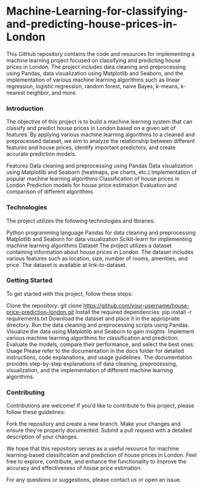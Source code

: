 # Machine-Learning-for-classifying-and-predicting-house-prices-in-London

This GitHub repository contains the code and resources for implementing a machine learning project focused on classifying and predicting house prices in London. The project includes data cleaning and preprocessing using Pandas, data visualization using Matplotlib and Seaborn, and the implementation of various machine learning algorithms such as linear regression, logistic regression, random forest, naive Bayes, k-means, k-nearest neighbor, and more.


### Introduction

The objective of this project is to build a machine learning system that can classify and predict house prices in London based on a given set of features. By applying various machine learning algorithms to a cleaned and preprocessed dataset, we aim to analyze the relationship between different features and house prices, identify important predictors, and create accurate prediction models.

Features
Data cleaning and preprocessing using Pandas
Data visualization using Matplotlib and Seaborn (heatmaps, pie charts, etc.)
Implementation of popular machine learning algorithms
Classification of house prices in London
Prediction models for house price estimation
Evaluation and comparison of different algorithms

### Technologies

The project utilizes the following technologies and libraries:

Python programming language
Pandas for data cleaning and preprocessing
Matplotlib and Seaborn for data visualization
Scikit-learn for implementing machine learning algorithms
Dataset
The project utilizes a dataset containing information about house prices in London. The dataset includes various features such as location, size, number of rooms, amenities, and price. The dataset is available at link-to-dataset.

### Getting Started

To get started with this project, follow these steps:

Clone the repository: git clone https://github.com/your-username/house-price-prediction-london.git
Install the required dependencies: pip install -r requirements.txt
Download the dataset and place it in the appropriate directory.
Run the data cleaning and preprocessing scripts using Pandas.
Visualize the data using Matplotlib and Seaborn to gain insights.
Implement various machine learning algorithms for classification and prediction.
Evaluate the models, compare their performance, and select the best ones.
Usage
Please refer to the documentation in the docs folder for detailed instructions, code explanations, and usage guidelines. The documentation provides step-by-step explanations of data cleaning, preprocessing, visualization, and the implementation of different machine learning algorithms.

### Contributing
Contributions are welcome! If you'd like to contribute to this project, please follow these guidelines:

Fork the repository and create a new branch.
Make your changes and ensure they're properly documented.
Submit a pull request with a detailed description of your changes.

We hope that this repository serves as a useful resource for machine learning-based classification and prediction of house prices in London. Feel free to explore, contribute, and enhance the functionality to improve the accuracy and effectiveness of house price estimation.

For any questions or suggestions, please contact us or open an issue.
